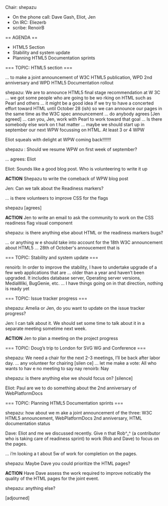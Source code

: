 Chair: shepazu
* On the phone call: Dave Gash, Eliot, Jen
* On IRC: Eliezerb
* scribe: RenoirB

== AGENDA ==
* HTML5 Section
* Stability and system update
* Planning HTML5 Documentation sprints

=== TOPIC: HTML5 section === 

... to make a joint announcement of W3C HTML5 publication, WPD 2nd anniversary and WPD HTML5 Documentation rollout

shepazu: We are to announce HTML5 final stage recommendation at W  3C
... we got some people who are going to be wo rking on HTML such as Pearl and others
... it might be a good idea if we try to have a concerted effort toward HTML until October 28 (ish) so we can announce our pages in the same time as the W3C spec announcement
... do anybody agrees [Jen agreed] 
... can you, Jen, work with Pearl to work toward that goal
... Is there somebody else work on t  hat matter
... maybe we should start up in september our next WPW focussing on HTML. At least 3 or 4 WPW

Eliot squeals with delight at WPW coming back!!!!!!!

shepazu   : Should we resume WPW on first week of september?

... agrees: Eliot

Eliot: Sounds like a good blog post. Who is volunteering to write it up

**ACTION** Shepazu to write the comeback of WPW blog post

Jen: Can we talk about the Readiness markers?

... is there volunteers to improve CSS for the flags

shepazu [agrees]

**ACTION** Jen to write an email to ask the community to work on the CSS readiness flag visual component

shepazu: is there anything else about HTML  or the readiness markers bugs?

... or anything w e should take into account for the 18th W3C announcement about HTML5
... 28th of October's annoucement that is

=== TOPIC: Stability and system update ===

renoirb: In order to improve the stability, I have to undertake upgrade of a few web applications that are 
... older than a year and haven’t been upgraded. It includes database server, Operating server versions, MediaWiki, BugGenie, etc.
... I have things going on in that direction, nothing is ready yet


=== TOPIC: Issue tracker progress ===

shepazu: Amelia or Jen, do you want to update on the issue tracker progress?

Jen: I can talk about it. We should set some time to talk about it in a separate meeting sometime next week.

**ACTION** Jen to plan a meeting on the project progress

=== TOPIC: Doug’s trip to London for SVG WG and Conference ===

shepazu: We need a chair for the next 2-3 meetings, I’ll be back after   labor day.
... any volunteer for chairing [silen ce]
... let me make a vote: All who wants to hav  e no meeting to say nay
renoirb: Nay

shepazu: is there anything else we should focus on? [silence]

Eliot: Paul are we to do something about the 2nd anniversary of WebPlatformDocs

=== TOPIC: Planning HTML5 Documentation sprints ===

shepazu: how about we m  ake a joint announcement of the three:   W3C HTML5 announcement,   WebPlatformDocs 2nd anniversary,   HTML documentation status

Dave: Eliot and me we discussed recently. Give  n that Rob^_^ (a contributor who is taking care of readiness sprint) to work (Rob and Dave) to focus on the pages.

... i’m looking a t about 5w of work for completion on the pages.

shepazu: Maybe Dave you could prioritize the HTML pages?

**ACTION** Have Dave assess the work required to improve noticably the quality of the HTML pages for the joint event.

shepazu: anything else?

[adjourned]